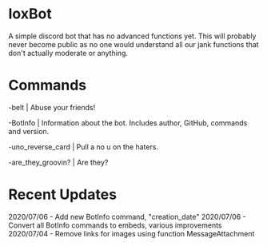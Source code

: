 # IoxBot
A simple discord bot that has no advanced functions yet. This will probably never become public as no one would understand all our jank functions that don't actually moderate or anything.

# Commands
-belt | Abuse your friends!

-BotInfo | Information about the bot. Includes author, GitHub, commands and version.

-uno_reverse_card | Pull a no u on the haters.

-are_they_groovin? | Are they?

# Recent Updates
2020/07/06 - Add new BotInfo command, "creation_date"
2020/07/06 - Convert all BotInfo commands to embeds, various improvements
2020/07/04 - Remove links for images using function MessageAttachment